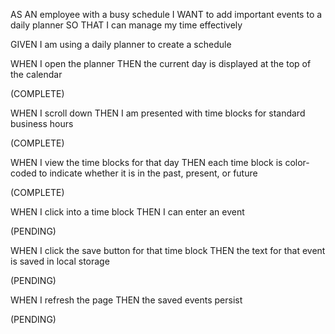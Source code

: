 AS AN employee with a busy schedule
I WANT to add important events to a daily planner
SO THAT I can manage my time effectively

GIVEN I am using a daily planner to create a schedule

WHEN I open the planner
THEN the current day is displayed at the top of the calendar 

(COMPLETE)

WHEN I scroll down
THEN I am presented with time blocks for standard business hours

(COMPLETE)

WHEN I view the time blocks for that day
THEN each time block is color-coded to indicate whether it is in the past, present, or future

(COMPLETE)

WHEN I click into a time block
THEN I can enter an event

(PENDING)

WHEN I click the save button for that time block
THEN the text for that event is saved in local storage

(PENDING)

WHEN I refresh the page
THEN the saved events persist

(PENDING)
